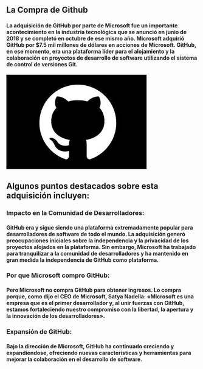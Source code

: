 ## La Compra de Github
 #### La adquisición de GitHub por parte de Microsoft fue un importante acontecimiento en la industria tecnológica que se anunció en junio de 2018 y se completó en octubre de ese mismo año. Microsoft adquirió GitHub por $7.5 mil millones de dólares en acciones de Microsoft. GitHub, en ese momento, era una plataforma líder para el alojamiento y la colaboración en proyectos de desarrollo de software utilizando el sistema de control de versiones Git.
![Alt text](image-7.png)

## Algunos puntos destacados sobre esta adquisición incluyen:

### Impacto en la Comunidad de Desarrolladores: 
#### GitHub era y sigue siendo una plataforma extremadamente popular para desarrolladores de software de todo el mundo. La adquisición generó preocupaciones iniciales sobre la independencia y la privacidad de los proyectos alojados en la plataforma. Sin embargo, Microsoft ha trabajado para tranquilizar a la comunidad de desarrolladores y ha mantenido en gran medida la independencia de GitHub como plataforma.


### Por que Microsoft compro GitHub:
#### Pero Microsoft no compra GitHub para obtener ingresos. Lo compra porque, como dijo el CEO de Microsoft, Satya Nadella: «Microsoft es una empresa que es el primer desarrollador y, al unir fuerzas con GitHub, estamos fortaleciendo nuestro compromiso con la libertad, la apertura y la innovación de los desarrolladores».

### Expansión de GitHub: 
#### Bajo la dirección de Microsoft, GitHub ha continuado creciendo y expandiéndose, ofreciendo nuevas características y herramientas para mejorar la colaboración en el desarrollo de software.
